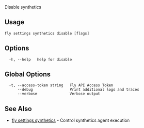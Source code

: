 Disable synthetics

## Usage
~~~
fly settings synthetics disable [flags]
~~~

## Options

~~~
  -h, --help   help for disable
~~~

## Global Options

~~~
  -t, --access-token string   Fly API Access Token
      --debug                 Print additional logs and traces
      --verbose               Verbose output
~~~

## See Also

* [fly settings synthetics](/docs/flyctl/settings-synthetics/)	 - Control synthetics agent execution

